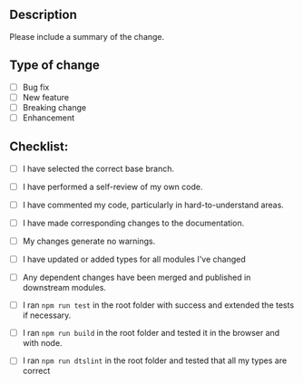 ## Description

Please include a summary of the change.

<!--- 
Optional if an issue is fixed:
Fixes #(issue)
-->

## Type of change

<!--- Please delete options that are not relevant. -->

- [ ] Bug fix 
- [ ] New feature 
- [ ] Breaking change
- [ ] Enhancement

## Checklist:

- [ ] I have selected the correct base branch.
- [ ] I have performed a self-review of my own code.
- [ ] I have commented my code, particularly in hard-to-understand areas.
- [ ] I have made corresponding changes to the documentation.
- [ ] My changes generate no warnings.
- [ ] I have updated or added types for all modules I've changed
- [ ] Any dependent changes have been merged and published in downstream modules.
- [ ] I ran ```npm run test``` in the root folder with success and extended the tests if necessary.
- [ ] I ran ```npm run build``` in the root folder and tested it in the browser and with node.
- [ ] I ran ```npm run dtslint``` in the root folder and tested that all my types are correct

